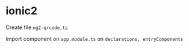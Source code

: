 # ionic2
<p>Create file <code>ng2-qrcode.ts</code></p>
<p>Import component on <code>app.module.ts</code> on <code>declarations, entryComponents</code></p>
